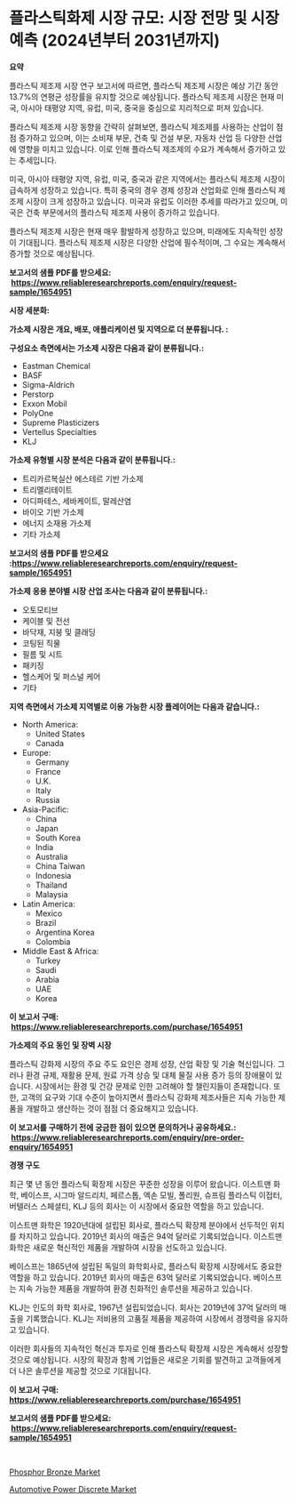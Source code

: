 <p><h1>플라스틱화제 시장 규모: 시장 전망 및 시장 예측 (2024년부터 2031년까지)</h1></p><p><strong>요약</strong></p>
<p><p>플라스틱 제조제 시장 연구 보고서에 따르면, 플라스틱 제조제 시장은 예상 기간 동안 13.7%의 연평균 성장률을 유지할 것으로 예상됩니다. 플라스틱 제조제 시장은 현재 미국, 아시아 태평양 지역, 유럽, 미국, 중국을 중심으로 지리적으로 퍼져 있습니다.</p><p>플라스틱 제조제 시장 동향을 간략히 살펴보면, 플라스틱 제조제를 사용하는 산업이 점점 증가하고 있으며, 이는 소비재 부문, 건축 및 건설 부문, 자동차 산업 등 다양한 산업에 영향을 미치고 있습니다. 이로 인해 플라스틱 제조제의 수요가 계속해서 증가하고 있는 추세입니다.</p><p>미국, 아시아 태평양 지역, 유럽, 미국, 중국과 같은 지역에서는 플라스틱 제조제 시장이 급속하게 성장하고 있습니다. 특히 중국의 경우 경제 성장과 산업화로 인해 플라스틱 제조제 시장이 크게 성장하고 있습니다. 미국과 유럽도 이러한 추세를 따라가고 있으며, 미국은 건축 부문에서의 플라스틱 제조제 사용이 증가하고 있습니다.</p><p>플라스틱 제조제 시장은 현재 매우 활발하게 성장하고 있으며, 미래에도 지속적인 성장이 기대됩니다. 플라스틱 제조제 시장은 다양한 산업에 필수적이며, 그 수요는 계속해서 증가할 것으로 예상됩니다.</p></p>
<p><strong>보고서의 샘플 PDF를 받으세요: &nbsp;<a href="https://www.reliableresearchreports.com/enquiry/request-sample/1654951">https://www.reliableresearchreports.com/enquiry/request-sample/1654951</a></strong></p>
<p><strong>시장 세분화:</strong></p>
<p><strong> 가소제 시장은 개요, 배포, 애플리케이션 및 지역으로 더 분류됩니다. :</strong></p>
<p><strong>구성요소 측면에서는 가소제 시장은 다음과 같이 분류됩니다.:</strong></p>
<p><ul><li>Eastman Chemical</li><li>BASF</li><li>Sigma-Aldrich</li><li>Perstorp</li><li>Exxon Mobil</li><li>PolyOne</li><li>Supreme Plasticizers</li><li>Vertellus Specialties</li><li>KLJ</li></ul></p>
<p><strong> 가소제 유형별 시장 분석은 다음과 같이 분류됩니다.:</strong></p>
<p><ul><li>트리카르복실산 에스테르 기반 가소제</li><li>트리멜리테이트</li><li>아디파테스, 세바케이트, 말레산염</li><li>바이오 기반 가소제</li><li>에너지 소재용 가소제</li><li>기타 가소제</li></ul></p>
<p><strong>보고서의 샘플 PDF를 받으세요 :<a href="https://www.reliableresearchreports.com/enquiry/request-sample/1654951">https://www.reliableresearchreports.com/enquiry/request-sample/1654951</a></strong></p>
<p><strong> 가소제 응용 분야별 시장 산업 조사는 다음과 같이 분류됩니다.:</strong></p>
<p><ul><li>오토모티브</li><li>케이블 및 전선</li><li>바닥재, 지붕 및 클래딩</li><li>코팅된 직물</li><li>필름 및 시트</li><li>패키징</li><li>헬스케어 및 퍼스널 케어</li><li>기타</li></ul></p>
<p><strong>지역 측면에서 가소제 지역별로 이용 가능한 시장 플레이어는 다음과 같습니다.:</strong></p>
<p><ul>
    <li>
        North America:
        <ul>
            <li>United States</li>
            <li>Canada</li>
        </ul>
    </li>
    <li>
        Europe:
        <ul>
            <li>Germany</li>
            <li>France</li>
            <li>U.K.</li>
            <li>Italy</li>
            <li>Russia</li>
        </ul>
    </li>
    <li>
        Asia-Pacific:
        <ul>
            <li>China</li>
            <li>Japan</li>
            <li>South Korea</li>
            <li>India</li>
            <li>Australia</li>
            <li>China Taiwan</li>
            <li>Indonesia</li>
            <li>Thailand</li>
            <li>Malaysia</li>
        </ul>
    </li>
    <li>
        Latin America:
        <ul>
            <li>Mexico</li>
            <li>Brazil</li>
            <li>Argentina Korea</li>
            <li>Colombia</li>
        </ul>
    </li>
    <li>
        Middle East & Africa:
        <ul>
            <li>Turkey</li>
            <li>Saudi</li>
            <li>Arabia</li>
            <li>UAE</li>
            <li>Korea</li>
        </ul>
    </li>
    </ul></p>
<p><strong>이 보고서 구매: &nbsp;<a href="https://www.reliableresearchreports.com/purchase/1654951">https://www.reliableresearchreports.com/purchase/1654951</a></strong></p>
<p><strong>가소제의 주요 동인 및 장벽 시장</strong></p>
<p><p>플라스틱 강화제 시장의 주요 주도 요인은 경제 성장, 산업 확장 및 기술 혁신입니다. 그러나 환경 규제, 재활용 문제, 원료 가격 상승 및 대체 물질 사용 증가 등의 장애물이 있습니다. 시장에서는 환경 및 건강 문제로 인한 고려해야 할 챌린지들이 존재합니다. 또한, 고객의 요구와 기대 수준이 높아지면서 플라스틱 강화제 제조사들은 지속 가능한 제품을 개발하고 생산하는 것이 점점 더 중요해지고 있습니다.</p></p>
<p><strong>이 보고서를 구매하기 전에 궁금한 점이 있으면 문의하거나 공유하세요.: &nbsp;<a href="https://www.reliableresearchreports.com/enquiry/pre-order-enquiry/1654951">https://www.reliableresearchreports.com/enquiry/pre-order-enquiry/1654951</a></strong></p>
<p><strong>경쟁 구도</strong></p>
<p><p>최근 몇 년 동안 플라스틱 확장제 시장은 꾸준한 성장을 이루어 왔습니다. 이스트맨 화학, 베이스프, 시그마 알드리치, 페르스톱, 엑손 모빌, 폴리원, 슈프림 플라스틱 이접터, 버텔러스 스페셜티, KLJ 등의 회사는 이 시장에서 중요한 역할을 하고 있습니다.</p><p>이스트맨 화학은 1920년대에 설립된 회사로, 플라스틱 확장제 분야에서 선두적인 위치를 차지하고 있습니다. 2019년 회사의 매출은 94억 달러로 기록되었습니다. 이스트맨 화학은 새로운 혁신적인 제품을 개발하여 시장을 선도하고 있습니다.</p><p>베이스프는 1865년에 설립된 독일의 화학회사로, 플라스틱 확장제 시장에서도 중요한 역할을 하고 있습니다. 2019년 회사의 매출은 63억 달러로 기록되었습니다. 베이스프는 지속 가능한 제품을 개발하여 환경 친화적인 솔루션을 제공하고 있습니다.</p><p>KLJ는 인도의 화학 회사로, 1967년 설립되었습니다. 회사는 2019년에 37억 달러의 매출을 기록했습니다. KLJ는 저비용의 고품질 제품을 제공하여 시장에서 경쟁력을 유지하고 있습니다.</p><p>이러한 회사들의 지속적인 혁신과 투자로 인해 플라스틱 확장제 시장은 계속해서 성장할 것으로 예상됩니다. 시장의 확장과 함께 기업들은 새로운 기회를 발견하고 고객들에게 더 나은 솔루션을 제공할 것으로 기대됩니다.</p></p>
<p><strong>이 보고서 구매: &nbsp; <a href="https://www.reliableresearchreports.com/purchase/1654951">https://www.reliableresearchreports.com/purchase/1654951</a></strong></p>
<p><strong>보고서의 샘플 PDF를 받으세요: &nbsp;<a href="https://www.reliableresearchreports.com/enquiry/request-sample/1654951">https://www.reliableresearchreports.com/enquiry/request-sample/1654951</a></strong><strong></strong></p>
<p>&nbsp;</p>
<p><p><a href="https://simplistic-meeting-7ee.notion.site/Phosphor-Bronze-Market-Size-Share-Trends-Analysis-Report-By-Application-Regional-Outlook-Compet-aac863c9be4c4085b9bb75947531e248">Phosphor Bronze Market</a></p><p><a href="https://github.com/Sinjinluong3e0awx2m195k76/Market-Research-Report-List-1/blob/main/automotive-power-discrete-market.md">Automotive Power Discrete Market</a></p></p>